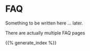 <!--
.. title: FAQ
.. slug: index
.. date: 2019-08-22 20:27:52 UTC+02:00
.. description: frequently asked quetions
.. author: Xeverous
.. index_path: .
-->

# FAQ

Something to be written here ... later.

There are actually multiple FAQ pages

{{% generate_index %}}
